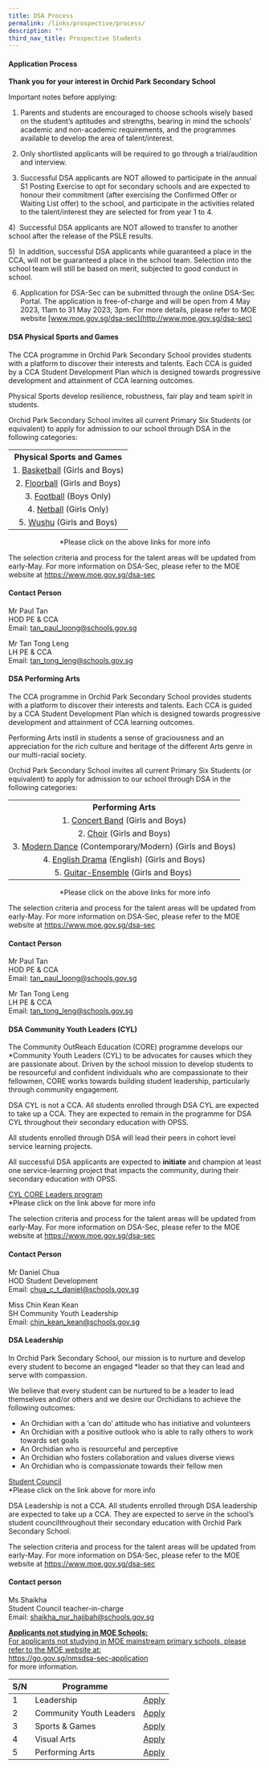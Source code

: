 ```yaml
---
title: DSA Process
permalink: /links/prospective/process/
description: ""
third_nav_title: Prospective Students
---
```

<h4>Application Process</h4>
<p><b>Thank you for your interest in Orchid Park Secondary School</b></p>
<p>Important notes before applying:</p>

1) Parents and students are encouraged to choose schools wisely based on the student’s aptitudes and strengths, bearing in mind the schools’ academic and non-academic requirements, and the programmes available to develop the area of talent/interest.

2) Only shortlisted applicants will be required to go through a trial/audition and interview.

3) Successful DSA applicants are NOT allowed to participate in the annual S1 Posting Exercise to opt for secondary schools and are expected to honour their commitment (after exercising the Confirmed Offer or Waiting List offer) to the school, and participate in the activities related to the talent/interest they are selected for from year 1 to 4.

4)&nbsp; Successful DSA applicants are NOT allowed to transfer to another school after the release of the PSLE results.

5)&nbsp; In addition, successful DSA applicants while guaranteed a place in the CCA, will not be guaranteed a place in the school team. Selection into the school team will still be based on merit, subjected to good conduct in school.&nbsp;

6) Application for DSA-Sec can be submitted through the online DSA-Sec Portal. The application is free-of-charge and will be open from 4 May 2023, 11am to 31 May 2023, 3pm. For more details, please refer to MOE website
[www.moe.gov.sg/dsa-sec](http://www.moe.gov.sg/dsa-sec)

<div>
<h4>DSA Physical Sports and Games</h4>
<p>The CCA programme in Orchid Park Secondary School provides students with a platform to discover their interests and talents. Each CCA is guided by a CCA Student Development Plan which is designed towards progressive development and attainment of CCA learning outcomes.</p>
<p>Physical Sports develop resilience, robustness, fair play and team spirit in students.&nbsp;</p>
<p>Orchid Park Secondary School invites all current Primary Six Students (or equivalent) to apply for admission to our school through DSA in the following categories:</p>
<table style="margin-left: auto; margin-right: auto;">
<tbody>
<tr>
<th style="text-align: center;">Physical Sports and Games</th>
</tr>
<tr>
<td style="text-align: center;">1.&nbsp;<a href="/learning-at-opss/ccas/physical-sports-and-games/basketball-boys-n-girls" target="_blank" rel="noopener">Basketball</a>&nbsp;(Girls and Boys)</td>
</tr>
<tr>
<td style="text-align: center;">2.&nbsp;<a href="/learning-at-opss/ccas/physical-sports-and-games/floorball-boys-n-girls" target="_blank" rel="noopener">Floorball</a>&nbsp;(Girls and Boys)</td>
</tr>
<tr>
<td style="text-align: center;">3.&nbsp;<a href="/learning-at-opss/ccas/physical-sports-and-games/football" target="_blank" rel="noopener">Football</a>&nbsp;(Boys Only)</td>
</tr>
<tr>
<td style="text-align: center;">4.&nbsp;<a href="/learning-at-opss/ccas/physical-sports-and-games/netball-girls" target="_blank" rel="noopener">Netball</a>&nbsp;(Girls Only)</td>
</tr>
<tr>
<td style="text-align: center;">5.&nbsp;<a href="/learning-at-opss/ccas/physical-sports-and-games/wushu-mixed" target="_blank" rel="noopener">Wushu</a>&nbsp;(Girls and Boys)</td>
</tr>
</tbody>
</table>
<p style="text-align: center;">*Please click on the above links for more info</p>
<p>The selection criteria and process for the talent areas will be updated from early-May. For more information on DSA-Sec, please refer to the MOE website at <a href="https://www.moe.gov.sg/dsa-sec">https://www.moe.gov.sg/dsa-sec</a></p>
<h4>Contact Person</h4>
<p>Mr Paul Tan<br>HOD PE &amp; CCA<br>Email: <a href="mailto:tan_paul_loong@schools.gov.sg">tan_paul_loong@schools.gov.sg</a></p>
<p>Mr Tan Tong Leng<br>LH PE &amp; CCA<br>Email: <a href="mailto:tan_tong_leng@schools.gov.sg">tan_tong_leng@schools.gov.sg</a></p></div>

<h4>DSA Performing Arts</h4>
<p>The CCA programme in Orchid Park Secondary School provides students with a platform to discover their interests and talents. Each CCA is guided by a CCA Student Development Plan which is designed towards progressive development and attainment of CCA learning outcomes.</p>
<p>Performing Arts instil in students a sense of graciousness and an appreciation for the rich culture and heritage of the different Arts genre in our multi-racial society.&nbsp;</p>
<p>Orchid Park Secondary School invites all current Primary Six Students (or equivalent) to apply for admission to our school through DSA in the following categories:</p>
<table style="margin-left: auto; margin-right: auto;">
<tbody>
<tr>
<th style="text-align: center;">Performing Arts</th>
</tr>
<tr>
<td style="text-align: center;">1.&nbsp;<a href="/learning-at-opss/ccas/visual-and-performing-arts/concert-band" target="_blank" rel="noopener">Concert Band</a>&nbsp;(Girls and Boys)</td>
</tr>
<tr>
<td style="text-align: center;">2.&nbsp;<a href="/learning-at-opss/ccas/visual-and-performing-arts/choir" target="_blank" rel="noopener">Choir</a>&nbsp;(Girls and Boys)</td>
</tr>
<tr>
<td style="text-align: center;">3.&nbsp;<a href="/learning-at-opss/ccas/visual-and-performing-arts/modern-dance" target="_blank" rel="noopener">Modern Dance</a>&nbsp;(Contemporary/Modern) (Girls and Boys)</td>
</tr>
<tr>
<td style="text-align: center;">4.&nbsp;<a href="/learning-at-opss/ccas/visual-and-performing-arts/english-drama" target="_blank" rel="noopener">English Drama</a>&nbsp;(English) (Girls and Boys)</td>
</tr>
<tr>
<td style="text-align: center;">5.&nbsp;<a href="/learning-at-opss/ccas/visual-and-performing-arts/guitar-ensemble" target="_blank" rel="noopener">Guitar-Ensemble</a>&nbsp;(Girls and Boys)&nbsp;</td>
</tr>
</tbody>
</table>
<p style="text-align: center;">*Please click on the above links for more info</p>

<p>The selection criteria and process for the talent areas will be updated from early-May. For more information on DSA-Sec, please refer to the MOE website at <a href="https://www.moe.gov.sg/dsa-sec">https://www.moe.gov.sg/dsa-sec</a></p>

<h4>Contact Person</h4>
<p>Mr Paul Tan<br>HOD PE &amp; CCA<br>Email:&nbsp;<a href="mailto:tan_paul_loong@schools.gov.sg">tan_paul_loong@schools.gov.sg</a></p>
<p>Mr Tan Tong Leng<br>LH PE &amp; CCA<br>Email:&nbsp;<a href="mailto:tan_tong_leng@schools.gov.sg">tan_tong_leng@schools.gov.sg</a></p>

<div>
<h4>DSA Community Youth Leaders (CYL)</h4>
<p>The Community OutReach Education (CORE) programme develops our *Community Youth Leaders (CYL) to be advocates for causes which they are passionate about. Driven by the school mission to develop students to be resourceful and confident individuals who are compassionate to their fellowmen, CORE works towards building student leadership, particularly through community engagement.</p>
<p>DSA CYL is not a CCA. All students enrolled through DSA CYL are expected to take up a CCA. They are expected to remain in the programme for DSA CYL throughout their secondary education with OPSS.</p>
<p>All students enrolled through DSA will lead their peers in cohort level service learning projects.&nbsp;</p>
<p>All successful DSA applicants are expected to <b>initiate</b> and champion at least one service-learning project that impacts the community, during their secondary education with OPSS.</p>
<p><a href="/learning-at-opss/opss-distinctive-special-programmes/llp-cyl-core-leaders-programme" target="_blank" rel="noopener">CYL CORE Leaders program</a><br>*Please click on the link above for more info&nbsp;</p>

<p>The selection criteria and process for the talent areas will be updated from early-May. For more information on DSA-Sec, please refer to the MOE website at <a href="https://www.moe.gov.sg/dsa-sec">https://www.moe.gov.sg/dsa-sec</a></p>
<h4>Contact Person</h4>
<p>Mr Daniel Chua<br>HOD Student Development<br>Email: <a href="mailto:chua_c_t_daniel@schools.gov.sg">chua_c_t_daniel@schools.gov.sg</a></p>
<p>Miss Chin Kean Kean<br>SH Community Youth Leadership<br>Email: <a href="mailto:chin_kean_kean@schools.gov.sg">chin_kean_kean@schools.gov.sg</a></p></div>

<div>
<h4>DSA Leadership</h4>
<p>In Orchid Park Secondary School, our mission is to nurture and develop every student to become an engaged *leader so that they can lead and serve with compassion.</p>

<p>We believe that every student can be nurtured to be a leader to lead themselves and/or others and we desire our Orchidians to achieve the following outcomes:</p>
<ul>
<li>An Orchidian with a ‘can do’ attitude who has initiative and volunteers</li>
<li>An Orchidian with a positive outlook who is able to rally others to work towards set goals</li>
<li>An Orchidian who is resourceful and perceptive</li>
<li>An Orchidian who fosters collaboration and values diverse views</li>
<li>An Orchidian who is compassionate towards their fellow men</li>
</ul>

<p><a href="/our-engaged-learners/student-leadership/o-p-student-council" target="_blank" rel="noopener">Student Council</a><br>*Please click on the link above for more info</p>

<p>DSA Leadership is not a CCA. All students enrolled through DSA leadership are&nbsp;expected to take up a CCA. They are expected to serve in the school’s student councilthroughout their secondary education with Orchid Park Secondary School.</p>

<p>The selection criteria and process for the talent areas will be updated from early-May. For more information on DSA-Sec, please refer to the MOE website at <a href="https://www.moe.gov.sg/dsa-sec">https://www.moe.gov.sg/dsa-sec</a></p>

<h4>Contact person</h4>
<p>Ms Shaikha<br>Student Council teacher-in-charge<br>Email: <a href="mailto:shaikha_nur_hajibah@schools.gov.sg">shaikha_nur_hajibah@schools.gov.sg</a></p>
</div>

<div>
	
</div>
	
<p><a href="mailto:tan_tong_leng@schools.gov.sg"><strong><u>Applicants not studying in MOE Schools:<br></u></strong>For applicants not studying in MOE mainstream primary schools, please refer to the MOE website at:<br></a><a href="https://go.gov.sg/nmsdsa-sec-application" target="_blank" rel="noopener">https://go.gov.sg/nmsdsa-sec-application</a><br>for more information.</p>



|  S/N | Programme |  |
| -------- | -------- | -------- |
| 1     | Leadership     | [Apply](/dsa/dsa-leadership)     |
|2|Community Youth Leaders|[Apply](/dsa/dsa-cyl)|
|3|Sports &amp; Games|[Apply](/dsa/dsa-sports-and-games)|
|4|Visual Arts|[Apply](/dsa/dsa-visual-arts)|
|5|Performing Arts|[Apply](/dsa/dsa-performing-arts)|
